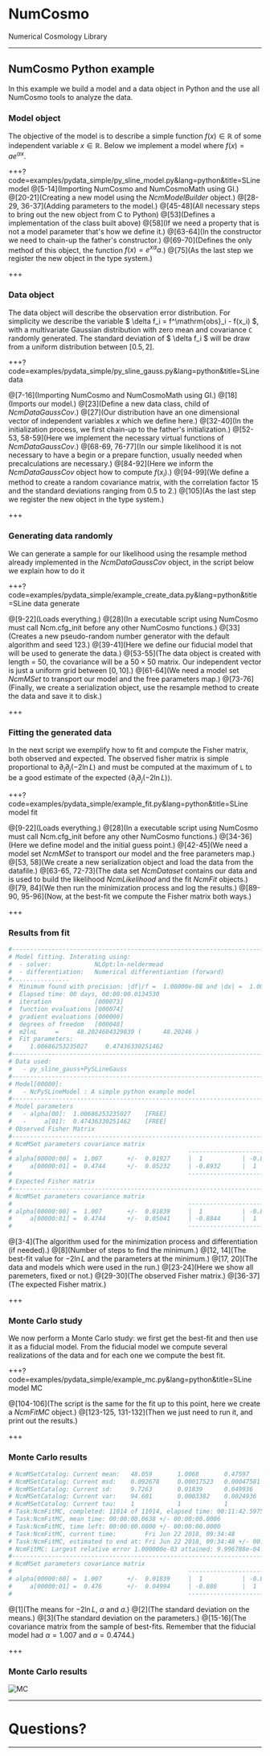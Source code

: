# NumCosmo 

Numerical Cosmology Library

---

## NumCosmo Python example

In this example we build a model and a data object in Python and the use all NumCosmo
tools to analyze the data.

### Model object

The objective of the model is to describe a simple function $f(x) \in \mathbb{R}$ of some 
independent variable $x \in \mathbb{R}$. Below we implement a model where $f(x) = a e^{\alpha x}$.

+++?code=examples/pydata_simple/py_sline_model.py&lang=python&title=SLine model
@[5-14](Importing NumCosmo and NumCosmoMath using GI.)
@[20-21](Creating a new model using the *NcmModelBuilder* object.)
@[28-29, 36-37](Adding parameters to the model.)
@[45-48](All necessary steps to bring out the new object from C to Python)
@[53](Defines a implementation of the class built above)
@[58](If we need a property that is not a model parameter that's how we define it.)
@[63-64](In the constructor we need to chain-up the father's constructor.)
@[69-70](Defines the only method of this object, the function $f(x) = e^{x \alpha}a.$)
@[75](As the last step we register the new object in the type system.)

+++

### Data object

The data object will describe the observation error distribution. For simplicity we describe 
the variable $ \delta f_i = f^\mathrm{obs}_i - f(x_i) $, with a multivariate Gaussian distribution with zero 
mean and covariance `C` randomly generated. The standard deviation of $ \delta f_i $ will 
be draw from a uniform distribution between $[0.5, 2]$.

+++?code=examples/pydata_simple/py_sline_gauss.py&lang=python&title=SLine data

@[7-16](Importing NumCosmo and NumCosmoMath using GI.)
@[18](Imports our model.)
@[23](Define a new data class, child of *NcmDataGaussCov*.)
@[27](Our distribution have an one dimensional vector of independent variables $x$ which we define here.)
@[32-40](In the initialization process, we first chain-up to the father's initialization.)
@[52-53, 58-59](Here we implement the necessary virtual functions of *NcmDataGaussCov*.)
@[68-69, 76-77](In our simple likelihood it is not necessary to have a begin or a prepare function, usually needed when precalculations are necessary.)
@[84-92](Here we inform the *NcmDataGaussCov* object how to compute $f(x_i)$.)
@[94-99](We define a method to create a random covariance matrix, with the correlation factor 15 and the standard deviations ranging from 0.5 to 2.)
@[105](As the last step we register the new object in the type system.)

+++

### Generating data randomly

We can generate a sample for our likelihood using the resample method already 
implemented in the *NcmDataGaussCov* object, in the script below we explain how
to do it

+++?code=examples/pydata_simple/example_create_data.py&lang=python&title=SLine data generate

@[9-22](Loads everything.)
@[28](In a executable script using NumCosmo must call Ncm.cfg_init before any other NumCosmo functions.)
@[33](Creates a new pseudo-random number generator with the default algorithm and seed 123.)
@[39-41](Here we define our fiducial model that will be used to generate the data.)
@[53-55](The data object is created with length = $50$, the covariance will be a $50\times50$ matrix. Our independent vector is just a uniform grid between $[0, 10]$.)
@[61-64](We need a model set *NcmMSet* to transport our model and the free parameters map.)
@[73-76](Finally, we create a serialization object, use the resample method to create the data and save it to disk.)

+++

### Fitting the generated data

In the next script we exemplify how to fit and compute the Fisher matrix, both observed and expected.
The observed fisher matrix is simple proportional to $\partial_i\partial_j(-2\ln L)$
and must be computed at the maximum of `L` to be a good estimate of the expected 
$\langle\partial_i\partial_j(-2\ln L)\rangle$.

+++?code=examples/pydata_simple/example_fit.py&lang=python&title=SLine model fit

@[9-22](Loads everything.)
@[28](In a executable script using NumCosmo must call Ncm.cfg_init before any other NumCosmo functions.)
@[34-36](Here we define model and the initial guess point.)
@[42-45](We need a model set *NcmMSet* to transport our model and the free parameters map.)
@[53, 58](We create a new serialization object and load the data from the datafile.)
@[63-65, 72-73](The data set *NcmDataset* contains our data and is used to build the likelihood *NcmLikelihood* and the fit *NcmFit* objects.)
@[79, 84](We then run the minimization process and log the results.)
@[89-90, 95-96](Now, at the best-fit we compute the Fisher matrix both ways.)

+++

### Results from fit

```bash
#----------------------------------------------------------------------------------
# Model fitting. Interating using:
#  - solver:            NLOpt:ln-neldermead
#  - differentiation:   Numerical differentiantion (forward)
#................
#  Minimum found with precision: |df|/f =  1.00000e-08 and |dx| =  1.00000e-05
#  Elapsed time: 00 days, 00:00:00.0134530
#  iteration            [000073]
#  function evaluations [000074]
#  gradient evaluations [000000]
#  degrees of freedom   [000048]
#  m2lnL     =     48.2024604329839 (      48.20246 )
#  Fit parameters:
#     1.00686253235027     0.47436330251462
#----------------------------------------------------------------------------------
# Data used:
#   - py_sline_gauss+PySLineGauss
#----------------------------------------------------------------------------------
# Model[00000]:
#   - NcPySLineModel : A simple python example model
#----------------------------------------------------------------------------------
# Model parameters
#   - alpha[00]:  1.00686253235027    [FREE]
#   -     a[01]:  0.47436330251462    [FREE]
# Observed Fisher Matrix
#----------------------------------------------------------------------------------
# NcmMSet parameters covariance matrix
#                                                 -------------------------------
# alpha[00000:00] =  1.007       +/-  0.01927     |  1           | -0.8932      |
#     a[00000:01] =  0.4744      +/-  0.05232     | -0.8932      |  1           |
#                                                 -------------------------------
# Expected Fisher matrix
#----------------------------------------------------------------------------------
# NcmMSet parameters covariance matrix
#                                                 -------------------------------
# alpha[00000:00] =  1.007       +/-  0.01839     |  1           | -0.8844      |
#     a[00000:01] =  0.4744      +/-  0.05041     | -0.8844      |  1           |
#                                                 -------------------------------
```
@[3-4](The algorithm used for the minimization process and differentiation (if needed).)
@[8](Number of steps to find the minimum.)
@[12, 14](The best-fit value for $-2\ln L$ and the parameters at the minimum.)
@[17, 20](The data and models which were used in the run.)
@[23-24](Here we show all paremeters, fixed or not.)
@[29-30](The observed Fisher matrix.)
@[36-37](The expected Fisher matrix.)

+++

### Monte Carlo study

We now perform a Monte Carlo study: we first get the best-fit and then use it as a
fiducial model. From the fiducial model we compute several realizations of the data
and for each one we compute the best fit.

+++?code=examples/pydata_simple/example_mc.py&lang=python&title=SLine model MC

@[104-106](The script is the same for the fit up to this point, here we create a *NcmFitMC* object.)
@[123-125, 131-132](Then we just need to run it, and print out the results.)

+++

### Monte Carlo results

```bash
# NcmMSetCatalog: Current mean:   48.059       1.0068       0.47597    
# NcmMSetCatalog: Current msd:    0.092678     0.00017523   0.00047581 
# NcmMSetCatalog: Current sd:     9.7263       0.01839      0.049936   
# NcmMSetCatalog: Current var:    94.601       0.0003382    0.0024936  
# NcmMSetCatalog: Current tau:    1            1            1          
# Task:NcmFitMC, completed: 11014 of 11014, elapsed time: 00:11:42.5975
# Task:NcmFitMC, mean time: 00:00:00.0638 +/- 00:00:00.0006
# Task:NcmFitMC, time left: 00:00:00.0000 +/- 00:00:00.0000
# Task:NcmFitMC, current time:        Fri Jun 22 2018, 09:34:48
# Task:NcmFitMC, estimated to end at: Fri Jun 22 2018, 09:34:48 +/- 00:00:00.0000
# NcmFitMC: Largest relative error 1.000000e-03 attained: 9.996788e-04
#----------------------------------------------------------------------------------
# NcmMSet parameters covariance matrix
#                                                 -------------------------------
# alpha[00000:00] =  1.007       +/-  0.01839     |  1           | -0.886       |
#     a[00000:01] =  0.476       +/-  0.04994     | -0.886       |  1           |
#                                                 -------------------------------
```
@[1](The means for $-2\ln L$, $\alpha$ and $a$.)
@[2](The standard deviation on the means.)
@[3](The standard deviation on the parameters.)
@[15-16](The covariance matrix from the sample of best-fits. Remember that the fiducial model had $\alpha = 1.007$ and $a = 0.4744$.)

+++

### Monte Carlo results

![MC](examples/pydata_simple/example_mc_out.png)

---

# Questions?

---



















